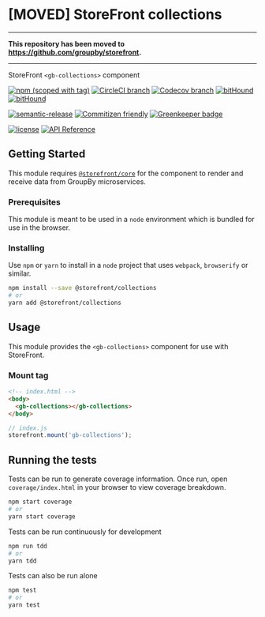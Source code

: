 # [MOVED] StoreFront collections

* * *

**This repository has been moved to <https://github.com/groupby/storefront>.**

* * *

StoreFront `<gb-collections>` component

[![npm (scoped with tag)](https://img.shields.io/npm/v/@storefront/collections.svg?style=flat-square)](https://www.npmjs.com/package/@storefront/collections)
[![CircleCI branch](https://img.shields.io/circleci/project/github/groupby/storefront-collections/master.svg?style=flat-square)](https://circleci.com/gh/groupby/storefront-collections/tree/master)
[![Codecov branch](https://img.shields.io/codecov/c/github/groupby/storefront-collections/master.svg?style=flat-square)](https://codecov.io/gh/groupby/storefront-collections)
[![bitHound](https://img.shields.io/bithound/code/github/groupby/storefront-collections.svg?style=flat-square)](https://www.bithound.io/github/groupby/storefront-collections)
[![bitHound](https://img.shields.io/bithound/dependencies/github/groupby/storefront-collections.svg?style=flat-square)](https://www.bithound.io/github/groupby/storefront-collections)

[![semantic-release](https://img.shields.io/badge/%20%20%F0%9F%93%A6%F0%9F%9A%80-semantic--release-e10079.svg?style=flat-square)](https://github.com/semantic-release/semantic-release)
[![Commitizen friendly](https://img.shields.io/badge/commitizen-friendly-brightgreen.svg?style=flat-square)](http://commitizen.github.io/cz-cli/)
[![Greenkeeper badge](https://badges.greenkeeper.io/groupby/storefront-collections.svg)](https://greenkeeper.io/)

[![license](https://img.shields.io/github/license/mashape/apistatus.svg?style=flat-square)](https://choosealicense.com/licenses/mit/)
[![API Reference](https://img.shields.io/badge/API_reference-latest-blue.svg?style=flat-square)](https://groupby.github.io/storefront-collections/)

## Getting Started

This module requires [`@storefront/core`](https://www.npmjs.com/package/@storefront/core) for the component to render
and receive data from GroupBy microservices.

### Prerequisites

This module is meant to be used in a `node` environment which is bundled for use in the browser.

### Installing

Use `npm` or `yarn` to install in a `node` project that uses `webpack`, `browserify` or similar.

```sh
npm install --save @storefront/collections
# or
yarn add @storefront/collections
```

## Usage

This module provides the `<gb-collections>` component for use with StoreFront.

### Mount tag

```html
<!-- index.html -->
<body>
  <gb-collections></gb-collections>
</body>
```

```js
// index.js
storefront.mount('gb-collections');
```

## Running the tests

Tests can be run to generate coverage information.
Once run, open `coverage/index.html` in your browser to view coverage breakdown.

```sh
npm start coverage
# or
yarn start coverage
```

Tests can be run continuously for development

```sh
npm run tdd
# or
yarn tdd
```

Tests can also be run alone

```sh
npm test
# or
yarn test
```
